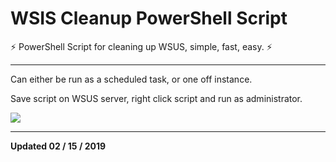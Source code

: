 # WSIS Cleanup PowerShell Script 

:zap: PowerShell Script for cleaning up WSUS, simple, fast, easy. :zap:

----

Can either be run as a scheduled task, or one off instance.

Save script on WSUS server, right click script and run as administrator.

<img src="https://i.imgur.com/pZOm2Xt.png">

----

**Updated 02 / 15 / 2019**




